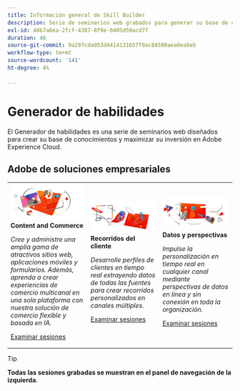 ```yaml
---
title: Información general de Skill Builder
description: Serie de seminarios web grabados para generar su base de conocimientos y maximizar su inversión en Adobe Experience Cloud.
exl-id: 48b7a0ea-2fcf-4387-8f9e-0405d59acd7f
duration: 48
source-git-commit: 9a297cda953d4414131657f9ac84580aea0eabeb
workflow-type: tm+mt
source-wordcount: '141'
ht-degree: 4%

---
```


# Generador de habilidades

El Generador de habilidades es una serie de seminarios web diseñados para crear su base de conocimientos y maximizar su inversión en Adobe Experience Cloud.

## Adobe de soluciones empresariales

<table>
<tr>
  <td>
    <img alt="Contenido y comercio" src="assets/commerce.png" />
    <div>
      <strong>Content and Commerce</strong>
    </div>
    <p>
    <em>Cree y administre una amplia gama de atractivos sitios web, aplicaciones móviles y formularios. Además, aprenda a crear experiencias de comercio multicanal en una sola plataforma con nuestra solución de comercio flexible y basada en IA.</em>
    <p>
    <a href="https://experienceleague.adobe.com/docs/events/skill-builder-recordings/content-and-commerce/overview.html" class="spectrum-Button spectrum-Button--outline spectrum-Button--primary spectrum-Button--sizeM">
      <span class="spectrum-Button-label has-no-wrap has-text-weight-bold">Examinar sesiones</span>
    </a>
  </td>
  <td>
    <img alt="Recorridos del cliente" src="assets/customer-journey.png" />
    <div>
      <strong>Recorridos del cliente</strong>
    </div>
    <p>
    <em>Desarrolle perfiles de clientes en tiempo real extrayendo datos de todas las fuentes para crear recorridos personalizados en canales múltiples.</em>
    <p>
    <a href="https://experienceleague.adobe.com/docs/events/skill-builder-recordings/customer-journeys/overview.html" class="spectrum-Button spectrum-Button--outline spectrum-Button--primary spectrum-Button--sizeM">
      <span class="spectrum-Button-label has-no-wrap has-text-weight-bold">Examinar sesiones</span>
    </a>
  </td>
  <td>
    <img alt="Datos y perspectivas" src="assets/data-insights.png" />
    <div>
      <strong>Datos y perspectivas</strong>
    </div>
    <p>
    <em>Impulse la personalización en tiempo real en cualquier canal mediante perspectivas de datos en línea y sin conexión en toda la organización.</em>
    <p>
    <a href="https://experienceleague.adobe.com/docs/events/skill-builder-recordings/data-and-insights/overview.html" class="spectrum-Button spectrum-Button--outline spectrum-Button--primary spectrum-Button--sizeM">
      <span class="spectrum-Button-label has-no-wrap has-text-weight-bold">Examinar sesiones</span>
    </a>
  </td>  
</tr>
</table>

>[!TIP]
>
>**Todas las sesiones grabadas se muestran en el panel de navegación de la izquierda**.
